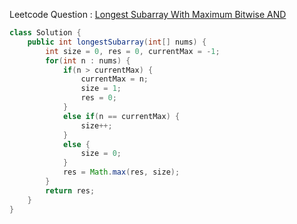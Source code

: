 Leetcode Question : [Longest Subarray With Maximum Bitwise AND](https://leetcode.com/problems/longest-subarray-with-maximum-bitwise-and/)

```java
class Solution {
    public int longestSubarray(int[] nums) {
        int size = 0, res = 0, currentMax = -1;
        for(int n : nums) {
            if(n > currentMax) {
                currentMax = n;
                size = 1;
                res = 0;
            }
            else if(n == currentMax) {
                size++;
            }
            else {
                size = 0;
            }
            res = Math.max(res, size);
        }
        return res;
    }
}
```
